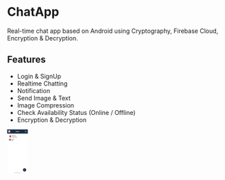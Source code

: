 
# ChatApp

Real-time chat app based on Android using Cryptography, Firebase Cloud, Encryption & Decryption.


## Features

- Login & SignUp
- Realtime Chatting
- Notification
- Send Image & Text
- Image Compression
- Check Availability Status (Online / Offline)
- Encryption & Decryption


<img src="Recent.jpg" width="48">
